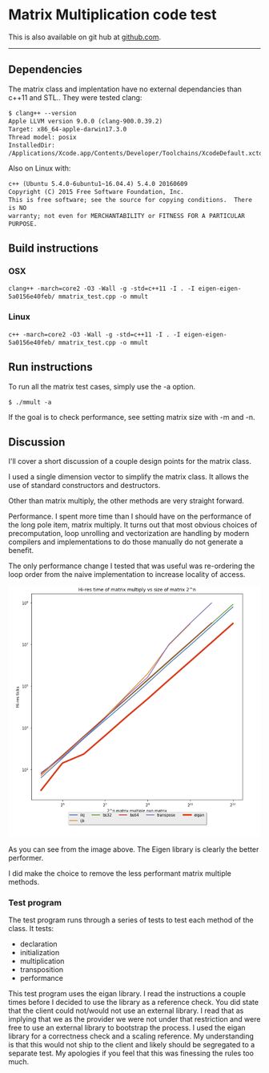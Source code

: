 # Matrix Multiplication code test

This is also available on git hub at [github.com](https://github.com/chisolm/MMatrix).

---

[//]: # (Image References)

[image1]: ./perf_graph.png "Eigen is much better"

## Dependencies

The matrix class and implentation have no external dependancies than c++11 and
STL..  They were tested clang:

```
$ clang++ --version
Apple LLVM version 9.0.0 (clang-900.0.39.2)
Target: x86_64-apple-darwin17.3.0
Thread model: posix
InstalledDir: /Applications/Xcode.app/Contents/Developer/Toolchains/XcodeDefault.xctoolchain/usr/bin
```

Also on Linux with:

```
c++ (Ubuntu 5.4.0-6ubuntu1~16.04.4) 5.4.0 20160609
Copyright (C) 2015 Free Software Foundation, Inc.
This is free software; see the source for copying conditions.  There is NO
warranty; not even for MERCHANTABILITY or FITNESS FOR A PARTICULAR PURPOSE.
```

## Build instructions

### OSX
```
clang++ -march=core2 -O3 -Wall -g -std=c++11 -I . -I eigen-eigen-5a0156e40feb/ mmatrix_test.cpp -o mmult
```

### Linux
```
c++ -march=core2 -O3 -Wall -g -std=c++11 -I . -I eigen-eigen-5a0156e40feb/ mmatrix_test.cpp -o mmult
```


## Run instructions

To run all the matrix test cases, simply use the -a option.
```
$ ./mmult -a
```

If the goal is to check performance, see setting matrix size with -m and -n.

## Discussion

I'll cover a short discussion of a couple design points for the matrix class.

I used a single dimension vector to simplify the matrix class.  It allows the use
of standard constructors and destructors.

Other than matrix multiply, the other methods are very straight forward.

Performance.  I spent more time than I should have on the performance of the long
pole item, matrix multiply.  It turns out that most obvious choices of precomputation,
loop unrolling and vectorization are handling by modern compilers and implementations
to do those manually do not generate a benefit.

The only performance change I tested that was useful was re-ordering the loop order
from the naive implementation to increase locality of access.

![alt text][image1]

As you can see from the image above.  The Eigen library is clearly the better 
performer.

I did make the choice to remove the less performant matrix multiple methods.

### Test program

The test program runs through a series of tests to test each method of the class. It 
tests:
- declaration
- initialization
- multiplication
- transposition
- performance

This test program uses the eigan library.  I read the instructions a couple times before I
decided to use the library as a reference check.  You did state that the client 
could not/would not use an external library.  I read that as implying that we as
the provider we were not under that restriction and were free to use an external library
to bootstrap the process.  I used the eigan library for a correctness check and a scaling 
reference.  My understanding is that this would not ship to the client and likely
should be segregated to a separate test.  My apologies if you feel that this was 
finessing the rules too much.


